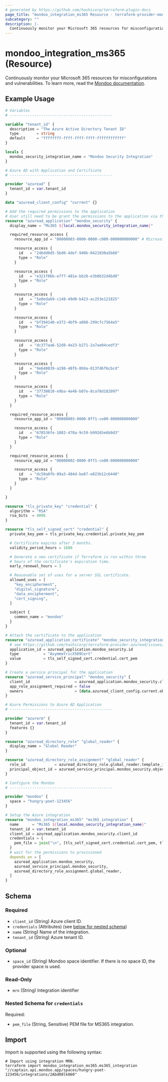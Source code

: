```yaml
---
# generated by https://github.com/hashicorp/terraform-plugin-docs
page_title: "mondoo_integration_ms365 Resource - terraform-provider-mondoo"
subcategory: ""
description: |-
  Continuously monitor your Microsoft 365 resources for misconfigurations and vulnerabilities. To learn more, read the Mondoo documentation https://mondoo.com/docs/platform/infra/saas/ms365/ms365-auto/.
---
```


# mondoo_integration_ms365 (Resource)

Continuously monitor your Microsoft 365 resources for misconfigurations and vulnerabilities. To learn more, read the [Mondoo documentation](https://mondoo.com/docs/platform/infra/saas/ms365/ms365-auto/).

## Example Usage

```terraform
# Variables
# ----------------------------------------------

variable "tenant_id" {
  description = "The Azure Active Directory Tenant ID"
  type        = string
  default     = "ffffffff-ffff-ffff-ffff-ffffffffffff"
}

locals {
  mondoo_security_integration_name = "Mondoo Security Integration"
}

# Azure AD with Application and Certificate
# ----------------------------------------------

provider "azuread" {
  tenant_id = var.tenant_id
}

data "azuread_client_config" "current" {}

# Add the required permissions to the application
# User still need to be grant the permissions to the application via the Azure Portal
resource "azuread_application" "mondoo_security" {
  display_name = "Ms365 ${local.mondoo_security_integration_name}"

  required_resource_access {
    resource_app_id = "00000003-0000-0000-c000-000000000000" # Microsoft Graph

    resource_access {
      id   = "246dd0d5-5bd0-4def-940b-0421030a5b68"
      type = "Role"
    }

    resource_access {
      id   = "e321f0bb-e7f7-481e-bb28-e3b0b32d4bd0"
      type = "Role"
    }

    resource_access {
      id   = "5e0edab9-c148-49d0-b423-ac253e121825"
      type = "Role"
    }

    resource_access {
      id   = "bf394140-e372-4bf9-a898-299cfc7564e5"
      type = "Role"
    }

    resource_access {
      id   = "dc377aa6-52d8-4e23-b271-2a7ae04cedf3"
      type = "Role"
    }

    resource_access {
      id   = "9e640839-a198-48fb-8b9a-013fd6f6cbcd"
      type = "Role"
    }

    resource_access {
      id   = "37730810-e9ba-4e46-b07e-8ca78d182097"
      type = "Role"
    }
  }

  required_resource_access {
    resource_app_id = "00000003-0000-0ff1-ce00-000000000000"

    resource_access {
      id   = "678536fe-1083-478a-9c59-b99265e6b0d3"
      type = "Role"
    }
  }

  required_resource_access {
    resource_app_id = "00000002-0000-0ff1-ce00-000000000000"

    resource_access {
      id   = "dc50a0fb-09a3-484d-be87-e023b12c6440"
      type = "Role"
    }
  }

}

resource "tls_private_key" "credential" {
  algorithm = "RSA"
  rsa_bits  = 4096
}

resource "tls_self_signed_cert" "credential" {
  private_key_pem = tls_private_key.credential.private_key_pem

  # Certificate expires after 3 months.
  validity_period_hours = 1680

  # Generate a new certificate if Terraform is run within three
  # hours of the certificate's expiration time.
  early_renewal_hours = 3

  # Reasonable set of uses for a server SSL certificate.
  allowed_uses = [
    "key_encipherment",
    "digital_signature",
    "data_encipherment",
    "cert_signing",
  ]

  subject {
    common_name = "mondoo"
  }
}

# Attach the certificate to the application
resource "azuread_application_certificate" "mondoo_security_integration" {
  # see https://github.com/hashicorp/terraform-provider-azuread/issues/1227
  application_id = azuread_application.mondoo_security.id
  type           = "AsymmetricX509Cert"
  value          = tls_self_signed_cert.credential.cert_pem
}

# Create a service principal for the application
resource "azuread_service_principal" "mondoo_security" {
  client_id                    = azuread_application.mondoo_security.client_id
  app_role_assignment_required = false
  owners                       = [data.azuread_client_config.current.object_id]
}

# Azure Permissions to Azure AD Application
# ----------------------------------------------

provider "azurerm" {
  tenant_id = var.tenant_id
  features {}
}

resource "azuread_directory_role" "global_reader" {
  display_name = "Global Reader"
}

resource "azuread_directory_role_assignment" "global_reader" {
  role_id             = azuread_directory_role.global_reader.template_id
  principal_object_id = azuread_service_principal.mondoo_security.object_id
}

# Configure the Mondoo
# ----------------------------------------------

provider "mondoo" {
  space = "hungry-poet-123456"
}

# Setup the Azure integration
resource "mondoo_integration_ms365" "ms365_integration" {
  name      = "Ms365 ${local.mondoo_security_integration_name}"
  tenant_id = var.tenant_id
  client_id = azuread_application.mondoo_security.client_id
  credentials = {
    pem_file = join("\n", [tls_self_signed_cert.credential.cert_pem, tls_private_key.credential.private_key_pem])
  }
  # wait for the permissions to provisioned
  depends_on = [
    azuread_application.mondoo_security,
    azuread_service_principal.mondoo_security,
    azuread_directory_role_assignment.global_reader,
  ]
}
```

<!-- schema generated by tfplugindocs -->
## Schema

### Required

- `client_id` (String) Azure client ID.
- `credentials` (Attributes) (see [below for nested schema](#nestedatt--credentials))
- `name` (String) Name of the integration.
- `tenant_id` (String) Azure tenant ID.

### Optional

- `space_id` (String) Mondoo space identifier. If there is no space ID, the provider space is used.

### Read-Only

- `mrn` (String) Integration identifier

<a id="nestedatt--credentials"></a>
### Nested Schema for `credentials`

Required:

- `pem_file` (String, Sensitive) PEM file for MS365 integration.

## Import

Import is supported using the following syntax:

```shell
# Import using integration MRN.
terraform import mondoo_integration_ms365.ms365_integration "//captain.api.mondoo.app/spaces/hungry-poet-123456/integrations/2Abd08lk860"
```
